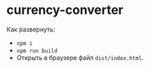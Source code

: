# currency-converter
Как развернуть:
* `npm i`
* `npm run build`
* Открыть в браузере файл `dist/index.html`.

